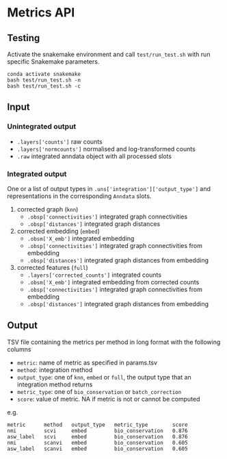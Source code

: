 # Metrics API

## Testing
Activate the snakemake environment and call `test/run_test.sh` with run specific Snakemake parameters.

```
conda activate snakemake
bash test/run_test.sh -n
bash test/run_test.sh -c
```

## Input

### Unintegrated output
+ `.layers['counts']` raw counts
+ `.layers['normcounts']` normalised and log-transformed counts
+ `.raw` integrated anndata object with all processed slots

### Integrated output

One or a list of output types in `.uns['integration']['output_type']` and representations in the corresponding `Anndata`
slots.

1. corrected graph (`knn`)
   + `.obsp['connectivities']` integrated graph connectivities
   + `.obsp['distances']` integrated graph distances
2. corrected embedding (`embed`)
   + `.obsm['X_emb']` integrated embedding
   + `.obsp['connectivities']` integrated graph connectivities from embedding
   + `.obsp['distances']` integrated graph distances from embedding
3. corrected features (`full`)
   + `.layers['corrected_counts']` integrated counts
   + `.obsm['X_emb']` integrated embedding from corrected counts
   + `.obsp['connectivities']` integrated graph connectivities from embedding
   + `.obsp['distances']` integrated graph distances from embedding


## Output

TSV file containing the metrics per method in long format with the following columns

+ `metric`: name of metric as specified in params.tsv
+ `method`: integration method
+ `output_type`: one of `knn`, `embed` or `full`, the output type that an integration method returns
+ `metric_type`: one of `bio_conservation` or `batch_correction`
+ `score`: value of metric. NA if metric is not or cannot be computed

e.g.
```tsv
metric      method   output_type   metric_type        score
nmi         scvi     embed         bio_conservation   0.876
asw_label   scvi     embed         bio_conservation   0.876
nmi         scanvi   embed         bio_conservation   0.605
asw_label   scanvi   embed         bio_conservation   0.605
```
